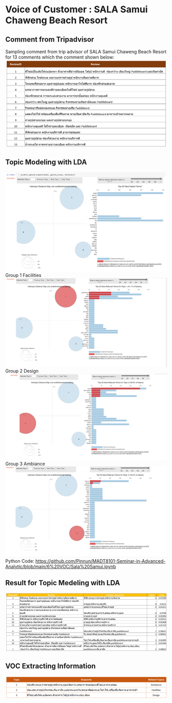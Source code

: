 # Voice of Customer : SALA Samui Chaweng Beach Resort     
## Comment from Tripadvisor     
Sampling comment from trip advisor of SALA Samui Chaweng Beach Resort for 13 comments which the comment shown below:    
![CDP Flow](https://github.com/Pinnun/MADT8101-Seminar-in-Advanced-Analytic/blob/e3b4a877ba72d2068dcdccbbaede0d8a602d2afb/6%20VOC/TripadvirsorReview1.png)
## Topic Modeling with LDA     
![CDP Flow](https://github.com/Pinnun/MADT8101-Seminar-in-Advanced-Analytic/blob/6c8fe6fc65de89b97d1c4b8f6fc936f6a09827ef/6%20VOC/PCA%20Result.png)
Group 1 Facilities
![CDP Flow](https://github.com/Pinnun/MADT8101-Seminar-in-Advanced-Analytic/blob/12ea0139fcb2ceaf74ec85f48c05412651534ad1/6%20VOC/Group1.png)
Group 2 Design
![CDP Flow](https://github.com/Pinnun/MADT8101-Seminar-in-Advanced-Analytic/blob/12ea0139fcb2ceaf74ec85f48c05412651534ad1/6%20VOC/Group2.png)
Group 3 Ambiance
![CDP Flow](https://github.com/Pinnun/MADT8101-Seminar-in-Advanced-Analytic/blob/12ea0139fcb2ceaf74ec85f48c05412651534ad1/6%20VOC/Group3.png)
Python Code:
https://github.com/Pinnun/MADT8101-Seminar-in-Advanced-Analytic/blob/main/6%20VOC/Sala%20Samui.ipynb

## Result for Topic Medeling with LDA     
![CDP Flow](https://github.com/Pinnun/MADT8101-Seminar-in-Advanced-Analytic/blob/0b0eae8da0f99f9f2b99c308f9970c22ca919b1b/6%20VOC/Result1.png)
##  VOC Extracting Information     
![CDP Flow](https://github.com/Pinnun/MADT8101-Seminar-in-Advanced-Analytic/blob/61da905945580e7edea4e76d54874d003c111971/6%20VOC/Extracting%20Information.png)
